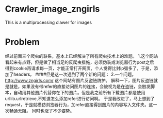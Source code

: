 # Crawler_image_zngirls
This is a multiprocessing clawer for images

# Problem
经过前面三个爬虫的联系，基本上已经解决了所有爬虫技术上的难题。
1.这个网站看起来有点野，但是做了相当足的反爬虫措施，必须伪装成浏览器行为post之后得到cookie再请求每一页，才能正常打开网页，个人觉得比封ip强多了，于是，添加了headers。
####但是这一次遇到了两个新的问题：
2.一个问题，http://www.zngirls.com/ 这个网站有图片反盗链防护。
解释一下，图片反盗链就是就是，如果没有带refer的直接访问图片的连接，会被视为是在盗链，会触发脚本，自动用其他图片代替你在下的图片。但是我之前所有下载图片都是使用urllib.urlretrieve,不知道怎么添加refer进行访问啊。
于是我改进了，马上想到了request，于是就模仿浏览器行为，加refer直接得到图片的内容写入文件夹。这一次畅通无阻。
同时也涨了不少姿势。
